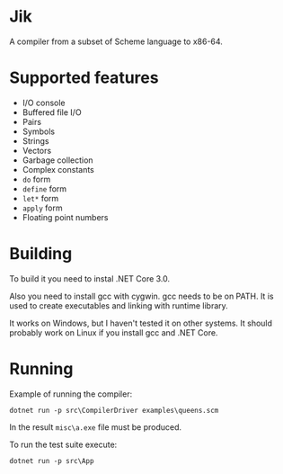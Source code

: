 # Jik
A compiler from a subset of Scheme language to x86-64.

# Supported features
- I/O console
- Buffered file I/O
- Pairs
- Symbols
- Strings
- Vectors
- Garbage collection
- Complex constants
- `do` form
- `define` form
- `let*` form
- `apply` form
- Floating point numbers

# Building
To build it you need to instal .NET Core 3.0.

Also you need to install gcc with cygwin. gcc needs to be on PATH. It is used to create executables and linking with runtime library.

It works on Windows, but I haven't tested it on other systems. It should probably work on Linux if you install gcc and .NET Core.

# Running
Example of running the compiler:
```
dotnet run -p src\CompilerDriver examples\queens.scm
```

In the result `misc\a.exe` file must be produced.

To run the test suite execute:
```
dotnet run -p src\App
```